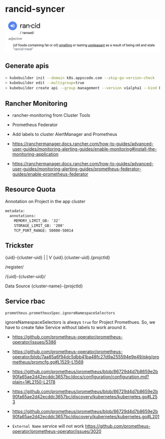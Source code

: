 # rancid-syncer

<img src="hero.png" />

## Generate apis

```bash
> kubebuilder init --domain k8s.appscode.com --skip-go-version-check
> kubebuilder edit --multigroup=true
> kubebuilder create api --group management --version v1alpha1 --kind Project --namespaced=false
```

## Rancher Monitoring

- rancher-monitoring from Cluster Tools
- Prometheus Federator
- Add labels to cluster AlertManager and Prometheus

- https://ranchermanager.docs.rancher.com/how-to-guides/advanced-user-guides/monitoring-alerting-guides/enable-monitoring#install-the-monitoring-application

- https://ranchermanager.docs.rancher.com/how-to-guides/advanced-user-guides/monitoring-alerting-guides/prometheus-federator-guides/enable-prometheus-federator

## Resource Quota

Annotation on Project in the app cluster

```
metadata:
  annotations:
    MEMORY_LIMIT_GB: '32'
    STORAGE_LIMIT_GB: '200'
    TCP_PORT_RANGE: 50000-50014
```

## Trickster

{uid}-{cluster-uid}
|
|
V
{uid}.{cluster-uid}.{projctId}

/register/

/{uid}-{cluster-uid}/

Data Source {cluster-name}-{projctId}

## Service rbac

```
prometheus.prometheusSpec.ignoreNamespaceSelectors
```
ignoreNamespaceSelectors is always `true` for Project Promethues. So, we have to create fake Service without labels to work around it.


- https://github.com/prometheus-operator/prometheus-operator/issues/5386

- https://github.com/prometheus-operator/prometheus-operator/blob/7aa85a6f94dc5dbb41ba48fc27d9a255594e9e49/pkg/prometheus/promcfg.go#L1529-L1569

- https://github.com/prometheus/prometheus/blob/86729d4d7b8659e2b90fa65ae2d42ecddc3657bc/docs/configuration/configuration.md?plain=1#L2150-L2178

- https://github.com/prometheus/prometheus/blob/86729d4d7b8659e2b90fa65ae2d42ecddc3657bc/discovery/kubernetes/kubernetes.go#L253

- https://github.com/prometheus/prometheus/blob/86729d4d7b8659e2b90fa65ae2d42ecddc3657bc/discovery/kubernetes/kubernetes.go#L201

- `External Name` service will not work
https://github.com/prometheus-operator/prometheus-operator/issues/3020

